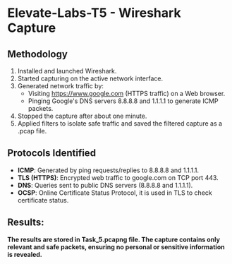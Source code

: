 # Elevate-Labs-T5 - Wireshark Capture

## Methodology
1. Installed and launched Wireshark.
2. Started capturing on the active network interface.
3. Generated network traffic by:
   - Visiting https://www.google.com (HTTPS traffic) on a Web browser.
   - Pinging Google's DNS servers 8.8.8.8 and 1.1.1.1 to generate ICMP packets.
4. Stopped the capture after about one minute.
5. Applied filters to isolate safe traffic and saved the filtered capture as a .pcap file.

## Protocols Identified
- **ICMP**: Generated by ping requests/replies to 8.8.8.8 and 1.1.1.1.
- **TLS (HTTPS)**: Encrypted web traffic to google.com on TCP port 443.
- **DNS**: Queries sent to public DNS servers (8.8.8.8 and 1.1.1.1).
- **OCSP**: Online Certificate Status Protocol, it is used in TLS to check certificate status.

## Results:
**The results are stored in Task_5.pcapng file. The capture contains only relevant and safe packets, ensuring no personal or sensitive information is revealed.**
